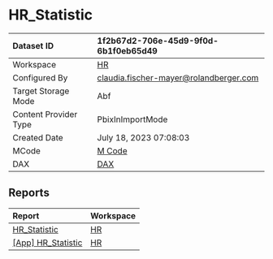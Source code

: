 



# HR_Statistic

|Dataset ID|1f2b67d2-706e-45d9-9f0d-6b1f0eb65d49|
| :--- | :--- |
|Workspace|[HR](../Workspaces/HR.md)|
|Configured By|claudia.fischer-mayer@rolandberger.com|
|Target Storage Mode|Abf|
|Content Provider Type|PbixInImportMode|
|Created Date|July 18, 2023 07:08:03|
|MCode|[M Code](./HR_Statistic/mcode.md)|
|DAX|[DAX](./HR_Statistic/dax.md)|

## Reports

|Report|Workspace|
| :--- | :--- |
|[HR_Statistic](../Reports/HR_Statistic.md)|[HR](../Workspaces/HR.md)|
|[[App] HR_Statistic](../Reports/[App]-HR_Statistic.md)|[HR](../Workspaces/HR.md)|
